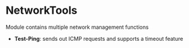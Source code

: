 # NetworkTools

Module contains multiple network management functions


* **Test-Ping**: sends out ICMP requests and supports a timeout feature
